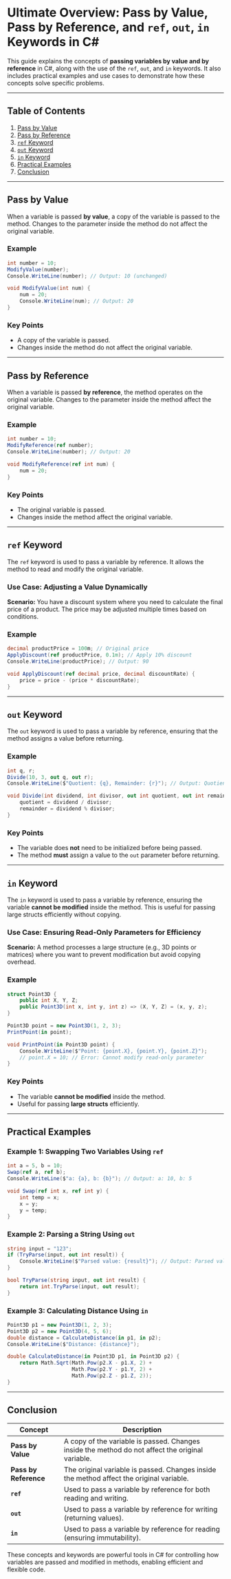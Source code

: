 # Ultimate Overview: Pass by Value, Pass by Reference, and `ref`, `out`, `in` Keywords in C#

This guide explains the concepts of **passing variables by value and by reference** in C#, along with the use of the `ref`, `out`, and `in` keywords. It also includes practical examples and use cases to demonstrate how these concepts solve specific problems.

---

## Table of Contents

1. [Pass by Value](#pass-by-value)
2. [Pass by Reference](#pass-by-reference)
3. [`ref` Keyword](#ref-keyword)
4. [`out` Keyword](#out-keyword)
5. [`in` Keyword](#in-keyword)
6. [Practical Examples](#practical-examples)
7. [Conclusion](#conclusion)

---

## Pass by Value

When a variable is passed **by value**, a copy of the variable is passed to the method. Changes to the parameter inside the method do not affect the original variable.

### Example

```csharp
int number = 10;
ModifyValue(number);
Console.WriteLine(number); // Output: 10 (unchanged)

void ModifyValue(int num) {
    num = 20;
    Console.WriteLine(num); // Output: 20
}
```

### Key Points

- A copy of the variable is passed.
- Changes inside the method do not affect the original variable.

---

## Pass by Reference

When a variable is passed **by reference**, the method operates on the original variable. Changes to the parameter inside the method affect the original variable.

### Example

```csharp
int number = 10;
ModifyReference(ref number);
Console.WriteLine(number); // Output: 20

void ModifyReference(ref int num) {
    num = 20;
}
```

### Key Points

- The original variable is passed.
- Changes inside the method affect the original variable.

---

## `ref` Keyword

The `ref` keyword is used to pass a variable by reference. It allows the method to read and modify the original variable.

### Use Case: Adjusting a Value Dynamically

**Scenario:** You have a discount system where you need to calculate the final price of a product. The price may be adjusted multiple times based on conditions.

### Example

```csharp
decimal productPrice = 100m; // Original price
ApplyDiscount(ref productPrice, 0.1m); // Apply 10% discount
Console.WriteLine(productPrice); // Output: 90

void ApplyDiscount(ref decimal price, decimal discountRate) {
    price = price - (price * discountRate);
}
```

---

## `out` Keyword

The `out` keyword is used to pass a variable by reference, ensuring that the method assigns a value before returning.

### Example

```csharp
int q, r;
Divide(10, 3, out q, out r);
Console.WriteLine($"Quotient: {q}, Remainder: {r}"); // Output: Quotient: 3, Remainder: 1

void Divide(int dividend, int divisor, out int quotient, out int remainder) {
    quotient = dividend / divisor;
    remainder = dividend % divisor;
}
```

### Key Points

- The variable does **not** need to be initialized before being passed.
- The method **must** assign a value to the `out` parameter before returning.

---

## `in` Keyword

The `in` keyword is used to pass a variable by reference, ensuring the variable **cannot be modified** inside the method. This is useful for passing large structs efficiently without copying.

### Use Case: Ensuring Read-Only Parameters for Efficiency

**Scenario:** A method processes a large structure (e.g., 3D points or matrices) where you want to prevent modification but avoid copying overhead.

### Example

```csharp
struct Point3D {
    public int X, Y, Z;
    public Point3D(int x, int y, int z) => (X, Y, Z) = (x, y, z);
}

Point3D point = new Point3D(1, 2, 3);
PrintPoint(in point);

void PrintPoint(in Point3D point) {
    Console.WriteLine($"Point: {point.X}, {point.Y}, {point.Z}");
    // point.X = 10; // Error: Cannot modify read-only parameter
}
```

### Key Points

- The variable **cannot be modified** inside the method.
- Useful for passing **large structs** efficiently.

---

## Practical Examples

### Example 1: Swapping Two Variables Using `ref`

```csharp
int a = 5, b = 10;
Swap(ref a, ref b);
Console.WriteLine($"a: {a}, b: {b}"); // Output: a: 10, b: 5

void Swap(ref int x, ref int y) {
    int temp = x;
    x = y;
    y = temp;
}
```

### Example 2: Parsing a String Using `out`

```csharp
string input = "123";
if (TryParse(input, out int result)) {
    Console.WriteLine($"Parsed value: {result}"); // Output: Parsed value: 123
}

bool TryParse(string input, out int result) {
    return int.TryParse(input, out result);
}
```

### Example 3: Calculating Distance Using `in`

```csharp
Point3D p1 = new Point3D(1, 2, 3);
Point3D p2 = new Point3D(4, 5, 6);
double distance = CalculateDistance(in p1, in p2);
Console.WriteLine($"Distance: {distance}");

double CalculateDistance(in Point3D p1, in Point3D p2) {
    return Math.Sqrt(Math.Pow(p2.X - p1.X, 2) +
                     Math.Pow(p2.Y - p1.Y, 2) +
                     Math.Pow(p2.Z - p1.Z, 2));
}
```

---

## Conclusion

| Concept | Description |
|---------|-------------|
| **Pass by Value** | A copy of the variable is passed. Changes inside the method do not affect the original variable. |
| **Pass by Reference** | The original variable is passed. Changes inside the method affect the original variable. |
| **`ref`** | Used to pass a variable by reference for both reading and writing. |
| **`out`** | Used to pass a variable by reference for writing (returning values). |
| **`in`** | Used to pass a variable by reference for reading (ensuring immutability). |

These concepts and keywords are powerful tools in C# for controlling how variables are passed and modified in methods, enabling efficient and flexible code.
